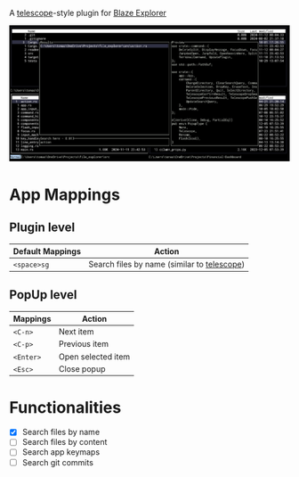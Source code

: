 A [telescope](https://github.com/nvim-telescope/telescope.nvim)-style plugin for [Blaze Explorer](https://github.com/tomblazejewski/blaze-explorer)

![App preview](docs/preview.png)

# App Mappings

## Plugin level

| Default Mappings | Action                                                                                          |
| ---------------- | ----------------------------------------------------------------------------------------------- |
| `<space>sg`      | Search files by name (similar to [telescope](https://github.com/nvim-telescope/telescope.nvim)) |

## PopUp level

| Mappings  | Action             |
| --------- | ------------------ |
| `<C-n>`   | Next item          |
| `<C-p>`   | Previous item      |
| `<Enter>` | Open selected item |
| `<Esc>`   | Close popup        |

# Functionalities

- [x] Search files by name
- [ ] Search files by content
- [ ] Search app keymaps
- [ ] Search git commits
